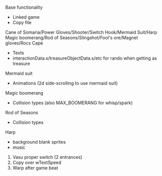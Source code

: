 Base functionality
* Linked game
* Copy file

Cane of Somaria/Power Gloves/Shooter/Switch Hook/Mermaid Suit/Harp
Magic boomerang/Rod of Seasons/Slingshot/Fool's ore/Magnet gloves/Rocs Cape
* Texts
* interactionData.s/treasureObjectData.s/etc for rando when getting as treasure

Mermaid suit
* Animations (2d side-scrolling to use mermaid suit)

Magic boomerang
* Collision types (also MAX_BOOMERANG for whisp/spark)

Rod of Seasons
* Collision types

Harp
* background blank sprites
* music

1. Vasu proper switch (2 entrances)
2. Copy over wTextSpeed
3. Warp after game beat